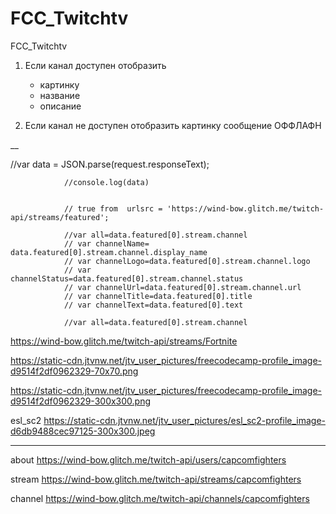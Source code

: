 # FCC_Twitchtv
FCC_Twitchtv



1. Если канал доступен
    отобразить
     - картинку
     - название
     - описание

 2. Если канал не доступен
        отобразить картинку
         сообщение ОФФЛАФН


__

//var data = JSON.parse(request.responseText);

                //console.log(data)


                // true from  urlsrc = 'https://wind-bow.glitch.me/twitch-api/streams/featured';

                //var all=data.featured[0].stream.channel
                // var channelName= data.featured[0].stream.channel.display_name
                // var channelLogo=data.featured[0].stream.channel.logo
                // var channelStatus=data.featured[0].stream.channel.status
                // var channelUrl=data.featured[0].stream.channel.url
                // var channelTitle=data.featured[0].title
                // var channelText=data.featured[0].text

                //var all=data.featured[0].stream.channel


https://wind-bow.glitch.me/twitch-api/streams/Fortnite


https://static-cdn.jtvnw.net/jtv_user_pictures/freecodecamp-profile_image-d9514f2df0962329-70x70.png


https://static-cdn.jtvnw.net/jtv_user_pictures/freecodecamp-profile_image-d9514f2df0962329-300x300.png

esl_sc2
https://static-cdn.jtvnw.net/jtv_user_pictures/esl_sc2-profile_image-d6db9488cec97125-300x300.jpeg

----
about
https://wind-bow.glitch.me/twitch-api/users/capcomfighters

stream
https://wind-bow.glitch.me/twitch-api/streams/capcomfighters

channel
https://wind-bow.glitch.me/twitch-api/channels/capcomfighters




